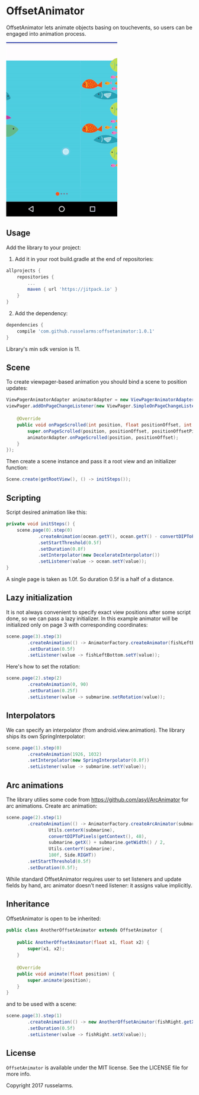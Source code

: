 # OffsetAnimator

OffsetAnimator lets animate objects basing on touchevents, so users can be engaged into animation process.

![Yellow submarine](./preview/sample_video.gif)

## Usage

Add the library to your project:

1)  Add it in your root build.gradle at the end of repositories:
```groovy
allprojects {
    repositories {
        ...
        maven { url 'https://jitpack.io' }
    }
}
```
2)  Add the dependency:

```groovy
dependencies {
    compile 'com.github.russelarms:offsetanimator:1.0.1'
}
```

Library's min sdk version is 11.

## Scene

To create viewpager-based animation you should bind a scene to position updates:

```java
ViewPagerAnimatorAdapter animatorAdapter = new ViewPagerAnimatorAdapter(scene.getScene());
viewPager.addOnPageChangeListener(new ViewPager.SimpleOnPageChangeListener() {

    @Override
    public void onPageScrolled(int position, float positionOffset, int positionOffsetPixels) {
        super.onPageScrolled(position, positionOffset, positionOffsetPixels);
        animatorAdapter.onPageScrolled(position, positionOffset);
    }
});
```

Then create a scene instance and pass it a root view and an initializer function:

```java
Scene.create(getRootView(), () -> initSteps());
```

## Scripting

Script desired animation like this:

```java
private void initSteps() {
    scene.page(0).step(0)
            .createAnimation(ocean.getY(), ocean.getY() - convertDIPToPixels(getContext(), 120))
            .setStartThreshold(0.5f)
            .setDuration(0.8f)
            .setInterpolator(new DecelerateInterpolator())
            .setListener(value -> ocean.setY(value));
}
```

A single page is taken as 1.0f. So duration 0.5f is a half of a distance.

## Lazy initialization

It is not always convenient to specify exact view positions after some script done, so we can pass a lazy initializer. In this example animator will be initialized only on page 3 with corresponding coordinates:

```java
scene.page(3).step(3)
        .createAnimation(() -> AnimatorFactory.createAnimator(fishLeftBottom.getY(), fishLeftBottom.getY() + screenDimensions.y / 2))
        .setDuration(0.5f)
        .setListener(value -> fishLeftBottom.setY(value));
```

Here's how to set the rotation:

```java
scene.page(2).step(2)
        .createAnimation(0, 90)
        .setDuration(0.25f)
        .setListener(value -> submarine.setRotation(value));
```




## Interpolators

We can specify an interpolator (from android.view.animation). The library ships its own SpringInterpolator:

```java
scene.page(1).step(0)
        .createAnimation(1926, 1032)
        .setInterpolator(new SpringInterpolator(0.8f))
        .setListener(value -> submarine.setY(value));
```

## Arc animations

The library utilies some code from  https://github.com/asyl/ArcAnimator for arc animations.
Create arc animation:

```java
scene.page(2).step(1)
        .createAnimation(() -> AnimatorFactory.createArcAnimator(submarine,
                Utils.centerX(submarine),
                convertDIPToPixels(getContext(), 48),
                submarine.getX() + submarine.getWidth() / 2,
                Utils.centerY(submarine),
                180f, Side.RIGHT))
        .setStartThreshold(0.5f)
        .setDuration(0.5f);
```
While standard OffsetAnimator requires user to set listeners and update fields by hand, arc animator doesn't need listener: it assigns value implicitly.

## Inheritance

OffsetAnimator is open to be inherited:

```java
public class AnotherOffsetAnimator extends OffsetAnimator {

    public AnotherOffsetAnimator(float x1, float x2) {
        super(x1, x2);
    }

    @Override
    public void animate(float position) {
        super.animate(position);
    }
}
```
and to be used with a scene:

```java
scene.page(3).step(1)
        .createAnimation(() -> new AnotherOffsetAnimator(fishRight.getX(), fishRight.getX() + convertDIPToPixels(getContext(), 160)))
        .setDuration(0.5f)
        .setListener(value -> fishRight.setX(value));
```

## License

`OffsetAnimator` is available under the MIT license. See the LICENSE file for more info.

Copyright 2017 russelarms.

